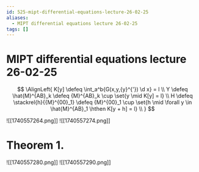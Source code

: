 ```yaml
---
id: 525-mipt-differential-equations-lecture-26-02-25
aliases:
  - MIPT differential equations lecture 26-02-25
tags: []
---
```


# MIPT differential equations lecture 26-02-25

$$
\AlignLeft{
K[y] \defeq \int_a^b{G(x,y,{y}^{'}) \d x} = l \\
Y \defeq \hat{M}^{AB}_k \defeq {M}^{AB}_k \cup \set{y \mid K[y] = l} \\
H \defeq \stackrel{h}{{M}^{00}_1} \defeq {M}^{00}_1 \cup \set{h \mid \forall y \in \hat{M}^{AB}_1 \hthen
K[y + h] = l} \\
}
$$

![[1740557264.png]]
![[1740557274.png]]

# Theorem 1.

![[1740557280.png]]
![[1740557290.png]]

$$
$$
